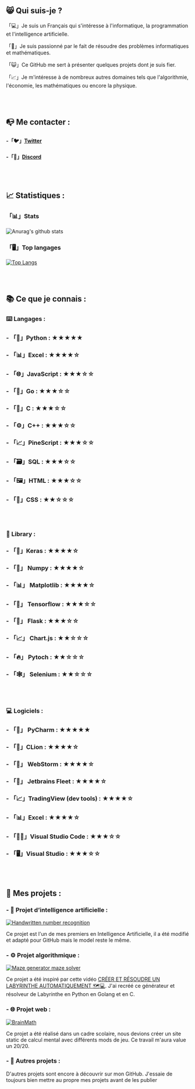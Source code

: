 
## 😸 Qui suis-je ?

「💻」Je suis un Français qui s'intéresse à l'informatique, la programmation et l'intelligence artificielle.

「🔎」Je suis passionné par le fait de résoudre des problèmes informatiques et mathématiques.

「😺」Ce GitHub me sert à présenter quelques projets dont je suis fier. 

「📈」Je m'intéresse à de nombreux autres domaines tels que l'algorithmie, l'économie, les mathématiques ou encore la physique.

<br><br>

## 📭 Me contacter :

 #### -「🐦」[Twitter](https://twitter.com/Chlouis_py)
 
 #### -「🤿」[Discord](https://discordapp.com/users/705528638027726998)
 
<br><br>
## 📈 Statistiques :

### 「📊」Stats
![Anurag's github stats](https://github-readme-stats.vercel.app/api?username=chlouispy&hide=issues&show_icons=true)

### 「🖥️」Top langages
[![Top Langs](https://github-readme-stats.vercel.app/api/top-langs/?username=chlouispy&langs_count=6)](https://github.com/anuraghazra/github-readme-stats)

<br><br>

## 📚 Ce que je connais :

### ⌨️ Langages :

 ### - 「🐍」Python : **★★★★★**
 ### - 「📊」Excel : **★★★★☆**
 ### - 「🌐」JavaScript : **★★★☆☆**
 ### - 「🦦」Go : **★★★☆☆**
 ### - 「🔩」C : **★★★☆☆**
 ### - 「⚙️」C++ : **★★★☆☆**
 ### - 「📈」PineScript : **★★★☆☆**
 ### - 「🗃️」SQL : **★★★☆☆**
 ### - 「🖼️」HTML : **★★★☆☆**
 ### - 「👔」CSS : **★★☆☆☆**

<br><br>

### 📖 Library :

 ### - 「🧠」Keras : **★★★★☆**
 ### - 「🧮」 Numpy : **★★★★☆**
 ### - 「📊」 Matplotlib : **★★★★☆**
 ### - 「💼」 Tensorflow : **★★★☆☆**
 ### - 「🧪」 Flask : **★★★☆☆**
 ### - 「📈」 Chart.js : **★★☆☆☆**
 ### - 「🔥」 Pytoch : **★★☆☆☆**
 ### - 「🕸️」 Selenium : **★★☆☆☆**
<br><br>

### 💻 Logiciels :
 ### - 「🐍」 PyCharm : **★★★★★**
 ### - 「🦁」CLion : **★★★★☆**
 ### - 「🌊」 WebStorm : **★★★★☆**
 ### - 「🍃」 Jetbrains Fleet : **★★★★☆**
 ### - 「📈」TradingView (dev tools) : **★★★★☆**
 ### - 「📊」Excel : **★★★★☆**
 ### - 「👨‍💻」Visual Studio Code : **★★★☆☆**
 ### - 「🖥️」Visual Studio : **★★★☆☆**
<br><br>

## 📂 Mes projets :

### - 🧠 Projet d’intelligence artificielle :
[![Handwritten number recognition](https://github-readme-stats.vercel.app/api/pin/?username=chlouispy&repo=Handwritten-number-recognition)](https://github.com/ChlouisPy/Handwritten-number-recognition)

Ce projet est l'un de mes premiers en Intelligence Artificielle, il a été modifié et adapté pour GitHub mais le model reste le même.

### - ⚙ Projet algorithmique️ :
[![Maze generator maze solver](https://github-readme-stats.vercel.app/api/pin/?username=chlouispy&repo=maze-generator-maze-solver)](https://github.com/ChlouisPy/maze-generator-maze-solver)

Ce projet a été inspiré par cette vidéo [CRÉER ET RÉSOUDRE UN LABYRINTHE AUTOMATIQUEMENT 🗺️💻](https://www.youtube.com/watch?v=K7vaT8bZRuk). J'ai recréé ce générateur et résolveur de Labyrinthe en Python en Golang et en C.

### - 🌐 Projet web :
[![BrainMath](https://github-readme-stats.vercel.app/api/pin/?username=chlouispy&repo=BrainMath)](https://github.com/ChlouisPy/BrainMath)

Ce projet a été réalisé dans un cadre scolaire, nous devions créer un site static de calcul mental avec différents mods de jeu. Ce travail m'aura value un 20/20.

### - 📕 Autres projets :
D'autres projets sont encore à découvrir sur mon GitHub. J'essaie de toujours bien mettre au propre mes projets avant de les publier 
